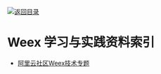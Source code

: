 [![返回目录](https://parg.co/UGo)](https://parg.co/b4z) 
 
 

# Weex 学习与实践资料索引

- [阿里云社区Weex技术专题](https://yq.aliyun.com/topic/34)